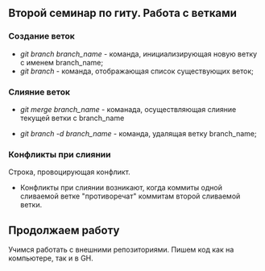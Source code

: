 ## Второй семинар по гиту. Работа с ветками

### Создание веток

* *git branch branch_name* - команда, инициализирующая новую ветку с именем branch_name;
* *git branch* - команда, отображающая список существующих веток;

### Слияние веток

* *git merge branch_name* - команада, осуществляющая слияние текущей ветки с branch_name

* *git branch -d branch_name* - команда, удалящая ветку branch_name;

### Конфликты при слиянии

Строка, провоцирующая конфликт.

* Конфликты при слиянии возникают, когда коммиты одной сливаемой ветке "противоречат" коммитам второй сливаемой ветки.

## Продолжаем работу

Учимся работать с внешними репозиториями. Пишем код как на компьютере, так и в GH.
